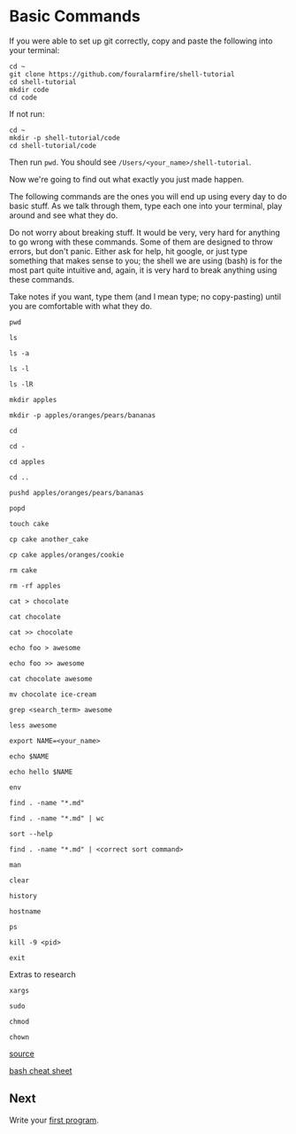 # Basic Commands

If you were able to set up git correctly, copy and paste the following into your terminal:
```
cd ~
git clone https://github.com/fouralarmfire/shell-tutorial
cd shell-tutorial
mkdir code
cd code
```

If not run:
```
cd ~
mkdir -p shell-tutorial/code
cd shell-tutorial/code
```

Then run `pwd`. You should see `/Users/<your_name>/shell-tutorial`.

Now we're going to find out what exactly you just made happen.

The following commands are the ones you will end up using every day to do basic stuff.
As we talk through them, type each one into your terminal, play around and see what they do.

Do not worry about breaking stuff. It would be very, very hard for anything to go wrong with these commands.
Some of them are designed to throw errors, but don't panic. Either ask for help, hit google, or just type something that makes
sense to you; the shell we are using (bash) is for the most part quite intuitive and, again, it is
very hard to break anything using these commands.

Take notes if you want, type them (and I mean type; no copy-pasting) until you are comfortable with what they do.
```
pwd

ls

ls -a

ls -l

ls -lR

mkdir apples

mkdir -p apples/oranges/pears/bananas

cd

cd -

cd apples

cd ..

pushd apples/oranges/pears/bananas

popd

touch cake

cp cake another_cake

cp cake apples/oranges/cookie

rm cake

rm -rf apples

cat > chocolate

cat chocolate

cat >> chocolate

echo foo > awesome

echo foo >> awesome

cat chocolate awesome

mv chocolate ice-cream

grep <search_term> awesome

less awesome

export NAME=<your_name>

echo $NAME

echo hello $NAME

env

find . -name "*.md"

find . -name "*.md" | wc

sort --help

find . -name "*.md" | <correct sort command>

man

clear

history

hostname

ps

kill -9 <pid>

exit
```

Extras to research
```
xargs

sudo

chmod

chown
```

[source](https://learnpythonthehardway.org/book/appendix-a-cli/ex1.html)

[bash cheat sheet](https://learncodethehardway.org/unix/bash_cheat_sheet.pdf)

## Next
Write your [first program](https://github.com/fouralarmfire/shell-tutorial/blob/master/osx_and_linux/exercises/hello_world.md).


